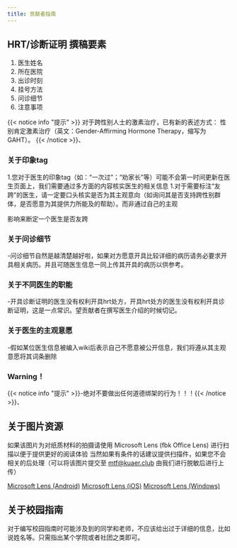 ```yaml
---
title: 贡献者指南
---
```


## HRT/诊断证明 撰稿要素

1. 医生姓名
1. 所在医院
1. 出诊时刻
1. 挂号方法
1. 问诊细节
1. 注意事项

{{< notice info "提示" >}}
对于跨性别人士的激素治疗，已有新的表述方式：
性别肯定激素治疗（英文：Gender-Affirming Hormone Therapy，缩写为 GAHT）。
{{< /notice >}}、

### 关于印象tag
1.您对于医生的印象tag（如：“一次过”；“劝家长”等）可能不会第一时间更新在医生页面上，我们需要通过多方面的内容核实医生的相关信息
1.对于需要标注“友跨”的医生，请一定要口头核实是否为其主观意向（如询问其是否支持跨性别群体，是否愿意为其提供力所能及的帮助）。而非通过自己的主观

影响来断定一个医生是否友跨

### 关于问诊细节
-问诊细节自然是越清楚越好啦，如果对方愿意开具比较详细的病历请务必要求开具相关病历。并且可随医生信息一同上传其开具的病历以供参考。

### 关于不同医生的职能
-开具诊断证明的医生没有权利开具hrt处方，开具hrt处方的医生没有权利开具诊断证明，这是一点常识。望贡献者在撰写医生介绍的时候切记。

### 关于医生的主观意愿
-假如某位医生信息被编入wiki后表示自己不愿意被公开信息，我们将遵从其主观意愿将其词条删除

### Warning！
{{< notice info "提示" >}}-绝对不要做出任何道德绑架的行为！！！{{< /notice >}}、

## 关于图片资源

如果该图片为对纸质材料的拍摄请使用 Microsoft Lens (fbk Office Lens) 进行扫描以便于提供更好的阅读体验
当然如果有条件的话建议提供扫描件，如果您不会相关的后处理（可以将该图片提交至 <mtf@kuaer.club> 由我们进行脱敏后进行上传）

[Microsoft Lens (Android)](https://coolapk.com/apk/com.microsoft.office.officelens)
[Microsoft Lens (iOS)](https://apps.apple.com/app/id975925059)
[Microsoft Lens (Windows)](https://www.microsoft.com/en-us/p/office-lens/9wzdncrfj3t8)

## 关于校园指南

对于编写校园指南时可能涉及到的同学和老师，不应该给出过于详细的信息，比如说姓名等。只需指出某个学院或者社团之类即可。
